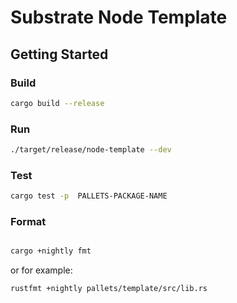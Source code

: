 # Substrate Node Template

## Getting Started

### Build

```bash
cargo build --release
```

### Run

```bash
./target/release/node-template --dev
```

### Test

```bash
cargo test -p  PALLETS-PACKAGE-NAME
```

### Format

```bash

cargo +nightly fmt
```
or for example:

```bash
rustfmt +nightly pallets/template/src/lib.rs
```